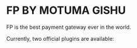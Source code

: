 # FP BY MOTUMA GISHU

FP is the best payment gateway ever in the world.

Currently, two official plugins are available:
